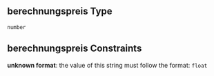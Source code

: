 ## berechnungspreis Type

`number`

## berechnungspreis Constraints

**unknown format**: the value of this string must follow the format: `float`
